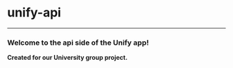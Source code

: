 # unify-api
---
### Welcome to the api side of the Unify app!
__Created for our University group project.__
